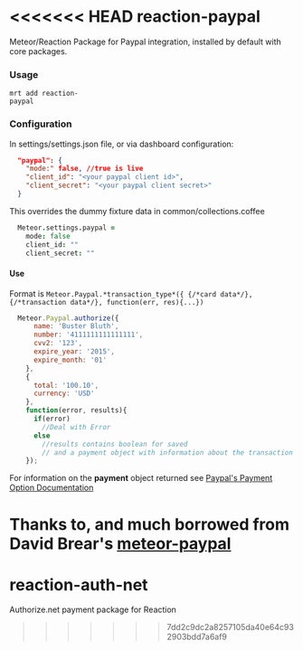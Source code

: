 <<<<<<< HEAD
reaction-paypal
=============

Meteor/Reaction Package for Paypal integration, installed by default with core packages.

### Usage
```console
mrt add reaction-
paypal
```

### Configuration
In settings/settings.json file, or via dashboard configuration:
```json
  "paypal": {
    "mode:" false, //true is live
    "client_id": "<your paypal client id>",
    "client_secret": "<your paypal client secret>"
  }
```

This overrides the dummy fixture data in common/collections.coffee

```coffeescript
  Meteor.settings.paypal =
    mode: false
    client_id: ""
    client_secret: ""
```

#### Use

Format is `Meteor.Paypal.*transaction_type*({ {/*card data*/}, {/*transaction data*/}, function(err, res){...})`

```javascript
  Meteor.Paypal.authorize({
      name: 'Buster Bluth',
      number: '4111111111111111',
      cvv2: '123',
      expire_year: '2015',
      expire_month: '01'
    },
    {
      total: '100.10',
      currency: 'USD'
    },
    function(error, results){
      if(error)
        //Deal with Error
      else
        //results contains boolean for saved
        // and a payment object with information about the transaction
    });
```

For information on the **payment** object returned see [Paypal's Payment Option Documentation](https://developer.paypal.com/webapps/developer/docs/api/#common-payments-objects)


Thanks to, and much borrowed from David Brear's [meteor-paypal](https://github.com/DavidBrear/meteor-paypal.git)
=======
reaction-auth-net
=================

Authorize.net payment package for Reaction
>>>>>>> 7dd2c9dc2a8257105da40e64c932903bdd7a6af9
